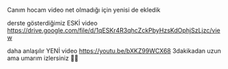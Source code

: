 Canım hocam video net olmadığı için yenisi de ekledik

derste gösterdiğimiz ESKİ video https://drive.google.com/file/d/1qESKr4R3qhcZckPbyHzsKdOphjSzLjzc/view

daha anlaşılır YENİ video https://youtu.be/bXKZ99WCX68 3dakikadan uzun ama umarım izlersiniz 💖💖
